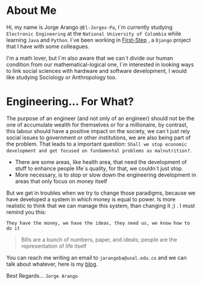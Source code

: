 # About Me

Hi, my name is Jorge Arango `@El-Jorgex-Pa`, I´m currently studying `Electronic Engineering` at the `National University of Colombia`
while learning `Java` and `Python`. I´ve been working in [First-Step](https://firststep.onrender.com/) , a `Django` 
project that I have with some colleagues. 

I'm a math lover, but I´m also aware that we can´t divide our human condition from our mathematical-logical one, I´m interested in looking ways to 
link social sciences with hardware and software development, I would like studying Sociology or Anthropology too.

# Engineering... For What?

The purpose of an engineer (and not only of an engineer) should not be the one of accumulate wealth for themselves or for a millionaire, by contrast, this labour
should have a positive impact on the society, we can´t just rely social issues to government or other institutions, we are also being part of the problem.
That leads to a important question: `Shall we stop economic development and get focused on fundamental problems as malnutrition?`.

+ There are some areas, like health area, that need the development of stuff to enhance people life´s quality, for that, we couldn´t
  just stop.
+ More necessary, is to stop or slow down the engineering development in areas that only focus on money itself

But we get in troubles when we try to change those paradigms, because we have developed a system in which money is equal to power.
Is more realistic to think that we can manage this system, than changing it ;) . I must remind you this:

`They have the money, we have the ideas, they need us, we know how to do it`

> Bills are a bunch of numbers, paper, and ideals; people are the representation of life itself

You can reach me writing an email to `jarangoba@unal.edu.co` and we can talk about whatever, here is my [blog](https://sites.google.com/unal.edu.co/jorgearango).

Best Regards... `Jorge Arango`
